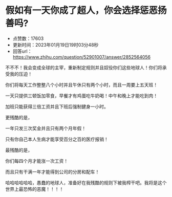 # 假如有一天你成了超人，你会选择惩恶扬善吗?
- 点赞数：17603
- 更新时间：2023年01月19日19时03分48秒
- 回答url：https://www.zhihu.com/question/52901007/answer/2852564056
<body>
 <p data-pid="cofVG7-N">不不不！我会变成全球的主宰，重新制定规则并且奴役你们这些地球人！你们将承受我的压迫！</p>
 <p data-pid="azZuotWU">你们将每天工作整整八个小时并且午休只有两个小时，而且一周要上五天班！</p>
 <p data-pid="bLD7KFeQ">一天只提供三顿饭加零食，早餐才有鸡蛋吃牛奶喝！中午和晚上才能吃到肉！</p>
 <p data-pid="lROU6WFE">加班只能获得三倍工资并且下班后强制健身一小时。</p>
 <p data-pid="Yotcyc7U">更残酷的是，</p>
 <p data-pid="u2FgvSwR">一年只发三次奖金并且只有两个月年假！</p>
 <p data-pid="udYNYhHh">只有你自己本人生病才能享受百分之百的医疗报销！</p>
 <p data-pid="-eedEwr_">最残酷的是，</p>
 <p data-pid="HQWvg9Yx">你们每四个月才能涨一次工资！</p>
 <p data-pid="jQAyUmRp">而且只有干满一年才能得到公司的分房和配车！</p>
 <p data-pid="70olvfh5">哈哈哈哈哈哈，愚蠢的地球人，准备好在我残酷的规则下被我榨干吧。我将是这个世界上最恐怖的恶魔！！！！</p>
</body>
